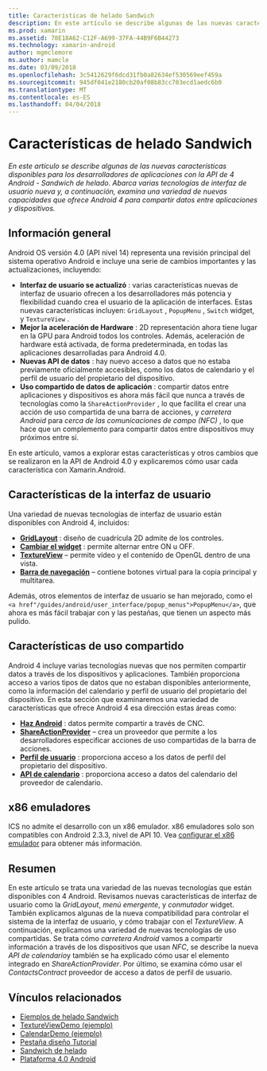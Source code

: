 ```yaml
---
title: Características de helado Sandwich
description: En este artículo se describe algunas de las nuevas características disponibles para los desarrolladores de aplicaciones con la API de 4 Android - Sandwich de helado. Abarca varias tecnologías de interfaz de usuario nueva y, a continuación, examina una variedad de nuevas capacidades que ofrece Android 4 para compartir datos entre aplicaciones y dispositivos.
ms.prod: xamarin
ms.assetid: 78E18A62-C12F-A699-37FA-44B9F6B44273
ms.technology: xamarin-android
author: mgmclemore
ms.author: mamcle
ms.date: 03/09/2018
ms.openlocfilehash: 3c5412629f6dcd31fb0a82634ef530569eef459a
ms.sourcegitcommit: 945df041e2180cb20af08b83cc703ecd1aedc6b0
ms.translationtype: MT
ms.contentlocale: es-ES
ms.lasthandoff: 04/04/2018
---
```

# <a name="ice-cream-sandwich-features"></a>Características de helado Sandwich

_En este artículo se describe algunas de las nuevas características disponibles para los desarrolladores de aplicaciones con la API de 4 Android - Sandwich de helado. Abarca varias tecnologías de interfaz de usuario nueva y, a continuación, examina una variedad de nuevas capacidades que ofrece Android 4 para compartir datos entre aplicaciones y dispositivos._

## <a name="overview"></a>Información general

Android OS versión 4.0 (API nivel 14) representa una revisión principal del sistema operativo Android e incluye una serie de cambios importantes y las actualizaciones, incluyendo:

-   **Interfaz de usuario se actualizó** : varias características nuevas de interfaz de usuario ofrecen a los desarrolladores más potencia y flexibilidad cuando crea el usuario de la aplicación de interfaces. Estas nuevas características incluyen: `GridLayout` , `PopupMenu` , `Switch` widget, y `TextureView` . 
-   **Mejor la aceleración de Hardware** : 2D representación ahora tiene lugar en la GPU para Android todos los controles. Además, aceleración de hardware está activada, de forma predeterminada, en todas las aplicaciones desarrolladas para Android 4.0. 
-   **Nuevas API de datos** : hay nuevo acceso a datos que no estaba previamente oficialmente accesibles, como los datos de calendario y el perfil de usuario del propietario del dispositivo. 
-   **Uso compartido de datos de aplicación** : compartir datos entre aplicaciones y dispositivos es ahora más fácil que nunca a través de tecnologías como la `ShareActionProvider` , lo que facilita el crear una acción de uso compartida de una barra de acciones, y *carretera Android* para *cerca de las comunicaciones de campo (NFC)* , lo que hace que un complemento para compartir datos entre dispositivos muy próximos entre sí. 


En este artículo, vamos a explorar estas características y otros cambios que se realizaron en la API de Android 4.0 y explicaremos cómo usar cada característica con Xamarin.Android.

## <a name="user-interface-features"></a>Características de la interfaz de usuario

Una variedad de nuevas tecnologías de interfaz de usuario están disponibles con Android 4, incluidos:

-   **[GridLayout](~/android/user-interface/layouts/grid-layout.md)**  : diseño de cuadrícula 2D admite de los controles. 
-   **[Cambiar el widget](~/android/user-interface/controls/switch.md)**  : permite alternar entre ON u OFF. 
-   **[TextureView](~/android/user-interface/controls/texture-view.md)**  – permite vídeo y el contenido de OpenGL dentro de una vista. 
-   **[Barra de navegación](~/android/user-interface/controls/navigation-bar.md)**  – contiene botones virtual para la copia principal y multitarea. 


Además, otros elementos de interfaz de usuario se han mejorado, como el `<a href"/guides/android/user_interface/popup_menus">PopupMenu</a>`, que ahora es más fácil trabajar con y las pestañas, que tienen un aspecto más pulido.

## <a name="sharing-features"></a>Características de uso compartido

Android 4 incluye varias tecnologías nuevas que nos permiten compartir datos a través de los dispositivos y aplicaciones. También proporciona acceso a varios tipos de datos que no estaban disponibles anteriormente, como la información del calendario y perfil de usuario del propietario del dispositivo. En esta sección que examinaremos una variedad de características que ofrece Android 4 esa dirección estas áreas como:

-  **[Haz Android](~/android/platform/android-beam.md)**  : datos permite compartir a través de CNC.
-   **[ShareActionProvider](~/android/user-interface/controls/action-bar.md)**  – crea un proveedor que permite a los desarrolladores especificar acciones de uso compartidas de la barra de acciones. 
-   **[Perfil de usuario](~/android/user-interface/user-profile.md)**  : proporciona acceso a los datos de perfil del propietario del dispositivo. 
-   **[API de calendario](~/android/user-interface/controls/calendar.md)**  : proporciona acceso a datos del calendario del proveedor de calendario. 

## <a name="x86-emulators"></a>x86 emuladores

ICS no admite el desarrollo con un x86 emulador. x86 emuladores solo son compatibles con Android 2.3.3, nivel de API 10. Vea [configurar el x86 emulador](~/android/get-started/installation/android-emulator/index.md) para obtener más información.

## <a name="summary"></a>Resumen

En este artículo se trata una variedad de las nuevas tecnologías que están disponibles con 4 Android. Revisamos nuevas características de interfaz de usuario como la *GridLayout*, *menú emergente*, y *conmutador* widget. También explicamos algunas de la nueva compatibilidad para controlar el sistema de la interfaz de usuario, y cómo trabajar con el *TextureView*. A continuación, explicamos una variedad de nuevas tecnologías de uso compartidas. Se trata cómo *carretera Android* vamos a compartir información a través de los dispositivos que usan *NFC*, se describe la nueva *API de calendario*y también se ha explicado cómo usar el elemento integrado en  *ShareActionProvider*.
Por último, se examina cómo usar el *ContactsContract* proveedor de acceso a datos de perfil de usuario.



## <a name="related-links"></a>Vínculos relacionados

- [Ejemplos de helado Sandwich](https://developer.xamarin.com/samples/monodroid/PlatformFeatures/ICS_Samples/)
- [TextureViewDemo (ejemplo)](https://developer.xamarin.com/samples/monodroid/TextureViewDemo/)
- [CalendarDemo (ejemplo)](https://developer.xamarin.com/samples/monodroid/CalendarDemo/)
- [Pestaña diseño Tutorial](~/android/user-interface/layouts/tab-layout/index.md)
- [Sandwich de helado](http://developer.android.com/about/versions/android-4.0-highlights.html)
- [Plataforma 4.0 Android](http://developer.android.com/about/versions/android-4.0.html)
